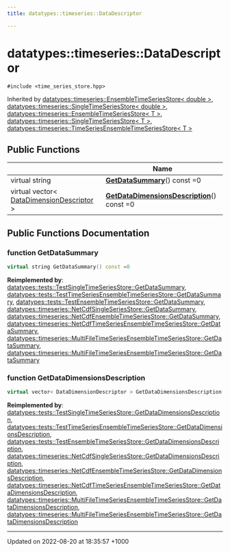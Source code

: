 ```yaml
---
title: datatypes::timeseries::DataDescriptor

---
```


# datatypes::timeseries::DataDescriptor






`#include <time_series_store.hpp>`

Inherited by [datatypes::timeseries::EnsembleTimeSeriesStore< double >](/cpp/Classes/classdatatypes_1_1timeseries_1_1EnsembleTimeSeriesStore/), [datatypes::timeseries::SingleTimeSeriesStore< double >](/cpp/Classes/classdatatypes_1_1timeseries_1_1SingleTimeSeriesStore/), [datatypes::timeseries::EnsembleTimeSeriesStore< T >](/cpp/Classes/classdatatypes_1_1timeseries_1_1EnsembleTimeSeriesStore/), [datatypes::timeseries::SingleTimeSeriesStore< T >](/cpp/Classes/classdatatypes_1_1timeseries_1_1SingleTimeSeriesStore/), [datatypes::timeseries::TimeSeriesEnsembleTimeSeriesStore< T >](/cpp/Classes/classdatatypes_1_1timeseries_1_1TimeSeriesEnsembleTimeSeriesStore/)

## Public Functions

|                | Name           |
| -------------- | -------------- |
| virtual string | **[GetDataSummary](/cpp/Classes/classdatatypes_1_1timeseries_1_1DataDescriptor/#function-getdatasummary)**() const =0 |
| virtual vector< [DataDimensionDescriptor](/cpp/Classes/classdatatypes_1_1timeseries_1_1DataDimensionDescriptor/) > | **[GetDataDimensionsDescription](/cpp/Classes/classdatatypes_1_1timeseries_1_1DataDescriptor/#function-getdatadimensionsdescription)**() const =0 |

## Public Functions Documentation

### function GetDataSummary

```cpp
virtual string GetDataSummary() const =0
```


**Reimplemented by**: [datatypes::tests::TestSingleTimeSeriesStore::GetDataSummary](/cpp/Classes/classdatatypes_1_1tests_1_1TestSingleTimeSeriesStore/#function-getdatasummary), [datatypes::tests::TestTimeSeriesEnsembleTimeSeriesStore::GetDataSummary](/cpp/Classes/classdatatypes_1_1tests_1_1TestTimeSeriesEnsembleTimeSeriesStore/#function-getdatasummary), [datatypes::tests::TestEnsembleTimeSeriesStore::GetDataSummary](/cpp/Classes/classdatatypes_1_1tests_1_1TestEnsembleTimeSeriesStore/#function-getdatasummary), [datatypes::timeseries::NetCdfSingleSeriesStore::GetDataSummary](/cpp/Classes/classdatatypes_1_1timeseries_1_1NetCdfSingleSeriesStore/#function-getdatasummary), [datatypes::timeseries::NetCdfEnsembleTimeSeriesStore::GetDataSummary](/cpp/Classes/classdatatypes_1_1timeseries_1_1NetCdfEnsembleTimeSeriesStore/#function-getdatasummary), [datatypes::timeseries::NetCdfTimeSeriesEnsembleTimeSeriesStore::GetDataSummary](/cpp/Classes/classdatatypes_1_1timeseries_1_1NetCdfTimeSeriesEnsembleTimeSeriesStore/#function-getdatasummary), [datatypes::timeseries::MultiFileTimeSeriesEnsembleTimeSeriesStore::GetDataSummary](/cpp/Classes/classdatatypes_1_1timeseries_1_1MultiFileTimeSeriesEnsembleTimeSeriesStore/#function-getdatasummary), [datatypes::timeseries::MultiFileTimeSeriesEnsembleTimeSeriesStore::GetDataSummary](/cpp/Classes/classdatatypes_1_1timeseries_1_1MultiFileTimeSeriesEnsembleTimeSeriesStore/#function-getdatasummary)


### function GetDataDimensionsDescription

```cpp
virtual vector< DataDimensionDescriptor > GetDataDimensionsDescription() const =0
```


**Reimplemented by**: [datatypes::tests::TestSingleTimeSeriesStore::GetDataDimensionsDescription](/cpp/Classes/classdatatypes_1_1tests_1_1TestSingleTimeSeriesStore/#function-getdatadimensionsdescription), [datatypes::tests::TestTimeSeriesEnsembleTimeSeriesStore::GetDataDimensionsDescription](/cpp/Classes/classdatatypes_1_1tests_1_1TestTimeSeriesEnsembleTimeSeriesStore/#function-getdatadimensionsdescription), [datatypes::tests::TestEnsembleTimeSeriesStore::GetDataDimensionsDescription](/cpp/Classes/classdatatypes_1_1tests_1_1TestEnsembleTimeSeriesStore/#function-getdatadimensionsdescription), [datatypes::timeseries::NetCdfSingleSeriesStore::GetDataDimensionsDescription](/cpp/Classes/classdatatypes_1_1timeseries_1_1NetCdfSingleSeriesStore/#function-getdatadimensionsdescription), [datatypes::timeseries::NetCdfEnsembleTimeSeriesStore::GetDataDimensionsDescription](/cpp/Classes/classdatatypes_1_1timeseries_1_1NetCdfEnsembleTimeSeriesStore/#function-getdatadimensionsdescription), [datatypes::timeseries::NetCdfTimeSeriesEnsembleTimeSeriesStore::GetDataDimensionsDescription](/cpp/Classes/classdatatypes_1_1timeseries_1_1NetCdfTimeSeriesEnsembleTimeSeriesStore/#function-getdatadimensionsdescription), [datatypes::timeseries::MultiFileTimeSeriesEnsembleTimeSeriesStore::GetDataDimensionsDescription](/cpp/Classes/classdatatypes_1_1timeseries_1_1MultiFileTimeSeriesEnsembleTimeSeriesStore/#function-getdatadimensionsdescription), [datatypes::timeseries::MultiFileTimeSeriesEnsembleTimeSeriesStore::GetDataDimensionsDescription](/cpp/Classes/classdatatypes_1_1timeseries_1_1MultiFileTimeSeriesEnsembleTimeSeriesStore/#function-getdatadimensionsdescription)


-------------------------------

Updated on 2022-08-20 at 18:35:57 +1000